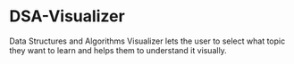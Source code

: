 # DSA-Visualizer
Data Structures and Algorithms Visualizer lets the user to select what topic they want to learn and helps them to understand it visually.
